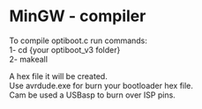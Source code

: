 # MinGW - compiler
To compile optiboot.c run commands:<br>
1- cd {your optiboot_v3 folder}<br>
2- makeall

A hex file it will be created. <br>
Use avrdude.exe for burn your bootloader hex file. <br>
Cam be used a USBasp to burn over ISP pins.<br>
